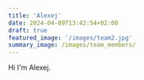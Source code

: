 ```yaml
---
title: 'Alexej'
date: 2024-04-09T13:42:54+02:00
draft: true
featured_image: '/images/team2.jpg'
summary_image: /images/team_members/
---
```


Hi I'm Alexej. 